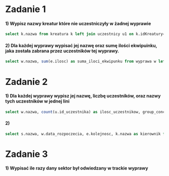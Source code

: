 # Zadanie 1
#### 1) Wypisz nazwy kreatur które nie uczestniczyły w żadnej wyprawie
```sql
select k.nazwa from kreatura k left join uczestnicy u1 on k.idKreatury=u1.id_uczestnika where u1.id_uczestnika is null;
```
#### 2) Dla każdej wyprawy wypisać jej nazwę oraz sumę ilości ekwipuinku, jaka została zabrana przez uczestników tej wyprawy.
```sql
select w.nazwa, sum(e.ilosc) as suma_iloci_ekwipunku from wyprawa w left join uczestnicy u on w.id_wyprawy=u.id_wyprawy left join kreatura k on u.id_uczestnika=k.idKreatury left join ekwipunek e on k.idKreatury=e.idKreatury group by w.id_wyprawy;
```

# Zadanie 2
#### 1) Dla każdej wyprawy wypisz jej nazwę, liczbę uczestników, oraz nazwy tych uczestników w jednej lini
```sql
select w.nazwa, count(u.id_uczestnika) as ilosc_uczestnikow, group_concat(k.nazwa) from wyprawa w left join uczestnicy u on w.id_wyprawy=u.id_wyprawy inner join kreatura k on k.idKreatury=u.id_uczestnika group by w.id_wyprawy;
```
#### 2)
```sql
select s.nazwa, w.data_rozpoczecia, e.kolejnosc, k.nazwa as kierownik from etapy_wyprawy e inner join wyprawa w on e.idWyprawy=w.id_wyprawy inner join kreatura k on k.idKreatury=w.kierownik join sektor s on e.sektor=s.id_sektora order by w.data_rozpoczecia asc, e.kolejnosc;
```
# Zadanie 3
#### 1) Wypisać ile razy dany sektor był odwiedzany w trackie wyprawy
```sql

```
